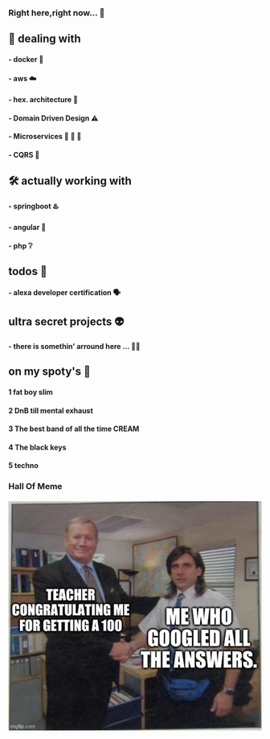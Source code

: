 ### Right here,right now... 🎵

## :book: dealing with 
#### - docker :whale:
#### - aws :cloud:
#### - hex. architecture :large_orange_diamond:
#### - Domain Driven Design :warning:
#### - Microservices :department_store: :department_store: :department_store:
#### - CQRS 🚌

## 🛠️ actually working with

#### - springboot :hotsprings:
#### - angular :triangular_ruler:
#### - php ❔

## todos 🏹
#### - alexa developer certification 🗣️

## ultra secret projects :alien:
#### - there is somethin' arround here ... 👷‍♂️

## on my spoty's 🎹
#### 1 fat boy slim
#### 2 DnB till mental exhaust
#### 3 The best band of all the time CREAM
#### 4 The black keys
#### 5 techno 



### Hall Of Meme

#### ![alt text](https://github.com/jmiquis/hallOfMeme/blob/master/53so72.jpg "Logo Title Text 1")




